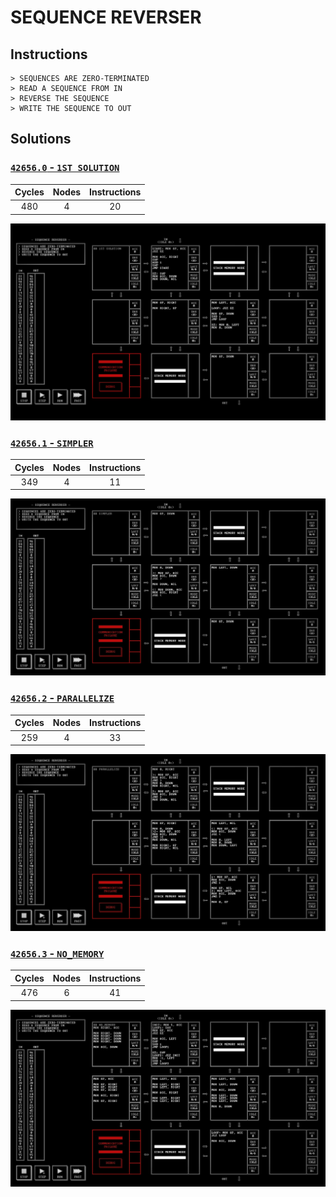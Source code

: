 # SEQUENCE REVERSER

## Instructions

```
> SEQUENCES ARE ZERO-TERMINATED
> READ A SEQUENCE FROM IN
> REVERSE THE SEQUENCE
> WRITE THE SEQUENCE TO OUT
```

## Solutions

### [`42656.0` - `1ST SOLUTION`](42656.0.txt)

| Cycles | Nodes | Instructions |
| :----: | :---: | :----------: |
|  480   |   4   |      20      |

![42656.0](42656.0.jpg?raw=true)

### [`42656.1` - `SIMPLER`](42656.1.txt)

| Cycles | Nodes | Instructions |
| :----: | :---: | :----------: |
|  349   |   4   |      11      |

![42656.1](42656.1.jpg?raw=true)

### [`42656.2` - `PARALLELIZE`](42656.2.txt)

| Cycles | Nodes | Instructions |
| :----: | :---: | :----------: |
|  259   |   4   |      33      |

![42656.2](42656.2.jpg?raw=true)

### [`42656.3` - `NO_MEMORY`](42656.3.txt)

| Cycles | Nodes | Instructions |
| :----: | :---: | :----------: |
|  476   |   6   |      41      |

![42656.3](42656.3.jpg?raw=true)

